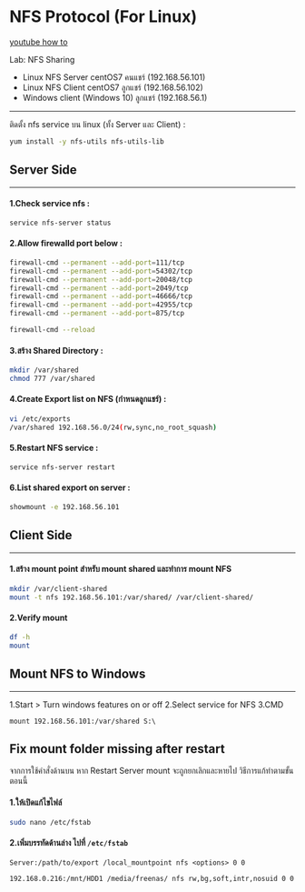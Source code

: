 # NFS Protocol (For Linux)
[youtube how to](https://www.youtube.com/watch?v=YcnqY86qwKM)

Lab: NFS Sharing
- Linux NFS Server centOS7 คนแชร์ (192.168.56.101)
- Linux NFS Client centOS7 ลูกแชร์ (192.168.56.102)
- Windows client (Windows 10) ลูกแชร์ (192.168.56.1)
----------------------------------------------------
ติดตั้ง nfs service บน linux (ทั้ง Server และ Client) :
```sh
yum install -y nfs-utils nfs-utils-lib
```
## Server Side
-----------
#### 1.Check service nfs :
```sh
service nfs-server status
```
#### 2.Allow firewalld port below :
```sh
firewall-cmd --permanent --add-port=111/tcp
firewall-cmd --permanent --add-port=54302/tcp
firewall-cmd --permanent --add-port=20048/tcp
firewall-cmd --permanent --add-port=2049/tcp
firewall-cmd --permanent --add-port=46666/tcp
firewall-cmd --permanent --add-port=42955/tcp
firewall-cmd --permanent --add-port=875/tcp

firewall-cmd --reload
```
#### 3.สร้าง Shared Directory :
```sh
mkdir /var/shared
chmod 777 /var/shared
```

#### 4.Create Export list on NFS (กำหนดลูกแชร์) :
```sh
vi /etc/exports
/var/shared	192.168.56.0/24(rw,sync,no_root_squash)
```
#### 5.Restart NFS service :
```sh
service nfs-server restart
```
#### 6.List shared export on server :
```sh
showmount -e 192.168.56.101
```
## Client Side
-----------
#### 1.สร้าง mount point สำหรับ mount shared และทำการ mount NFS
```sh
mkdir /var/client-shared
mount -t nfs 192.168.56.101:/var/shared/ /var/client-shared/
```
#### 2.Verify mount 
```sh
df -h
mount
```

## Mount NFS to Windows
--------------------
1.Start > Turn windows features on or off
2.Select service for NFS
3.CMD
```
mount 192.168.56.101:/var/shared S:\
```

## Fix mount folder missing after restart
จากการใช้คำสั่งด้านบน หาก Restart Server mount จะถูกยกเลิกและหายไป วิธีการแก้ทำตามขั้นตอนนี้
#### 1.ให้เปิดแก้ไขไฟล์
```bash
sudo nano /etc/fstab 
```
#### 2.เพิ่มบรรทัดด้านล่าง ไปที่ `/etc/fstab`
`Server:/path/to/export /local_mountpoint nfs <options> 0 0`
```fstab
192.168.0.216:/mnt/HDD1 /media/freenas/ nfs rw,bg,soft,intr,nosuid 0 0
```